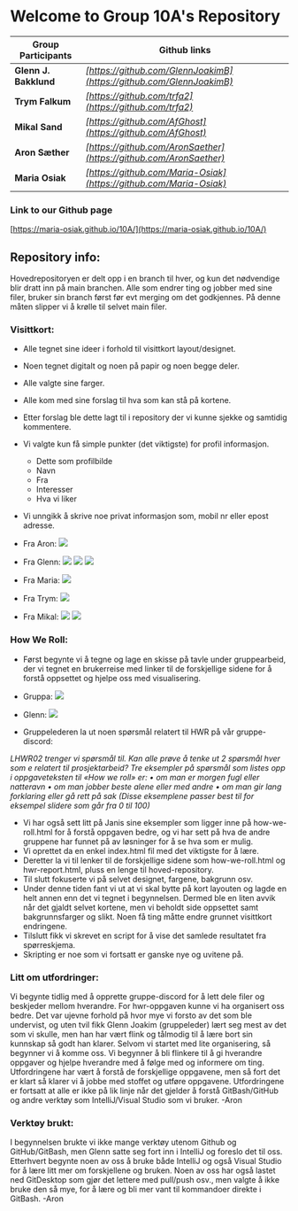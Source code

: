 # Welcome to Group 10A's Repository

Group Participants | Github links
---|---
**Glenn J. Bakklund** | *[https://github.com/GlennJoakimB](https://github.com/GlennJoakimB)*
**Trym Falkum** | *[https://github.com/trfa2](https://github.com/trfa2)*
**Mikal Sand** | *[https://github.com/AfGhost](https://github.com/AfGhost)*
**Aron Sæther** | *[https://github.com/AronSaether](https://github.com/AronSaether)*
**Maria Osiak** | *[https://github.com/Maria-Osiak](https://github.com/Maria-Osiak)*

### Link to our Github page
[https://maria-osiak.github.io/10A/](https://maria-osiak.github.io/10A/)




## Repository info:
Hovedrepositoryen er delt opp i en branch til hver, og kun det nødvendige blir dratt inn på main branchen.
Alle som endrer ting og jobber med sine filer, bruker sin branch først før evt merging om det godkjennes. På denne måten
slipper vi å krølle til selvet main filer.

### Visittkort:
- Alle tegnet sine ideer i forhold til visittkort layout/designet.
- Noen tegnet digitalt og noen på papir og noen begge deler.
- Alle valgte sine farger.
- Alle kom med sine forslag til hva som kan stå på kortene.
- Etter forslag ble dette lagt til i repository der vi kunne sjekke og samtidig kommentere.
- Vi valgte kun få simple punkter (det viktigste) for profil informasjon.
  - Dette som profilbilde
  - Navn
  - Fra
  - Interesser
  - Hva vi liker
- Vi unngikk å skrive noe privat informasjon som, mobil nr eller epost adresse.

- Fra Aron: 
![](Bilder/Bilder-b/AronVisittkort.png)


- Fra Glenn: 
![](Bilder/Bilder-b/GlennVisittkort.jpg)
![](Bilder/Bilder-b/GlennVisittkort2.jpg)
![](Bilder/Bilder-b/GlennVisittkort3.jpg)


- Fra Maria:
![](Bilder/Bilder-b/MariaVisittkort.png)


- Fra Trym:
![](Bilder/Bilder-b/TrymVisittkort.png)


- Fra Mikal:
![](Bilder/Bilder-b/MikalVisittkort.jpg)
![](Bilder/Bilder-b/Mikal_business_cards.png)


### How We Roll:
- Først begynte vi å tegne og lage en skisse på tavle under gruppearbeid, der vi tegnet en brukerreise med linker til de 
forskjellige sidene for å forstå oppsettet og hjelpe oss med visualisering.
- Gruppa: 
![](Bilder/Bilder-b/HWRlayout.jpg)
- Glenn:
![](Bilder/Bilder-b/GlennHWRlayout.jpg)

- Gruppelederen la ut noen spørsmål relatert til HWR på vår gruppe-discord:

*LHWR02 trenger vi spørsmål til.
Kan alle prøve å tenke ut 2 spørsmål hver som e relatert til prosjektarbeid?
Tre eksempler på spørsmål som listes opp i oppgaveteksten til «How we roll» er:
• om man er morgen fugl eller natteravn
• om man jobber beste alene eller med andre
• om man gir lang forklaring eller gå rett på sak
(Disse eksemplene passer best til for eksempel slidere som går fra 0 til 100)*

- Vi har også sett litt på Janis sine eksempler som ligger inne på how-we-roll.html for å forstå oppgaven bedre, og vi har sett på hva de andre gruppene har funnet på av løsninger for å se hva som er mulig.
- Vi oprettet da en enkel index.html fil med det viktigste for å lære.
- Deretter la vi til lenker til de forskjellige sidene som how-we-roll.html og hwr-report.html, pluss en lenge til hoved-repository. 
- Til slutt fokuserte vi på selvet designet, fargene, bakgrunn osv.
- Under denne tiden fant vi ut at vi skal bytte på kort layouten og lagde en helt annen enn det vi tegnet i begynnelsen.
Dermed ble en liten avvik når det gjaldt selvet kortene, men vi beholdt side oppsettet samt bakgrunnsfarger og slikt. 
Noen få ting måtte endre grunnet visittkort endringene.
- Tilslutt fikk vi skrevet en script for å vise det samlede resultatet fra spørreskjema.
- Skripting er noe som vi fortsatt er ganske nye og uvitene på.


### Litt om utfordringer:
Vi begynte tidlig med å opprette gruppe-discord for å lett dele filer og beskjeder mellom hverandre.
For hwr-oppgaven kunne vi ha organisert oss bedre. Det var ujevne forhold på hvor mye vi forsto av det som ble undervist, og uten tvil fikk Glenn Joakim (gruppeleder) lært 
seg mest av det som vi skulle, men han har vært flink og tålmodig til å lære bort sin kunnskap så godt han klarer.
Selvom vi startet med lite organisering, så begynner vi å komme oss. Vi begynner å bli flinkere til å gi hverandre
oppgaver og hjelpe hverandre med å følge med og informere om ting.
Utfordringene har vært å forstå de forskjellige oppgavene, men så fort det er klart så klarer vi å jobbe med stoffet
og utføre oppgavene.
Utfordringene er fortsatt at alle er ikke på lik linje når det gjelder å forstå GitBash/GitHub og andre verktøy som 
IntelliJ/Visual Studio som vi bruker. -Aron

### Verktøy brukt:
I begynnelsen brukte vi ikke mange verktøy utenom Github og GitHub/GitBash, men Glenn satte seg fort inn i IntelliJ 
og foreslo det til oss. Etterhvert begynte noen av oss å bruke både IntelliJ og også Visual Studio for å lære litt mer om forskjellene og bruken.
Noen av oss har også lastet ned GitDesktop som gjør det lettere med pull/push osv., men valgte å 
ikke bruke den så mye, for å lære og bli mer vant til kommandoer direkte i GitBash.
  -Aron

